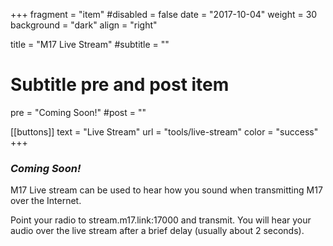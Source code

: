 +++
fragment = "item"
#disabled = false
date = "2017-10-04"
weight = 30
background = "dark"
align = "right"

title = "M17 Live Stream"
#subtitle = ""

# Subtitle pre and post item
pre = "Coming Soon!"
#post = ""

[[buttons]]
  text = "Live Stream"
  url = "tools/live-stream"
  color = "success"
+++

### _Coming Soon!_


M17 Live stream can be used to hear how you sound when transmitting M17 over the Internet.

Point your radio to stream.m17.link:17000 and transmit. You will hear your audio over the live stream after a brief delay (usually about 2 seconds).